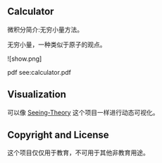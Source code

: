 ## Calculator
微积分简介:无穷小量方法。

无穷小量，一种类似于原子的观点。

![show.png]

pdf see:calculator.pdf

## Visualization
可以像 [Seeing-Theory](https://github.com/seeingtheory/Seeing-Theory) 这个项目一样进行动态可视化。

## Copyright and License
这个项目仅仅用于教育，不可用于其他非教育用途。
